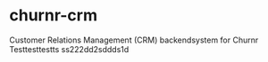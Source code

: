 # churnr-crm
Customer Relations Management (CRM) backendsystem for Churnr
Testtesttestts
ss222dd2sddds1d